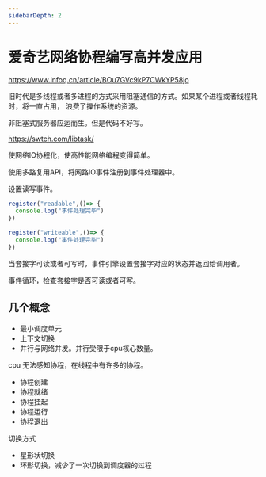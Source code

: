 ```yaml
---
sidebarDepth: 2
---
```

# 爱奇艺网络协程编写高并发应用

https://www.infoq.cn/article/BOu7GVc9kP7CWkYP58jo

旧时代是多线程或者多进程的方式采用阻塞通信的方式。如果某个进程或者线程耗时，将一直占用，
浪费了操作系统的资源。

非阻塞式服务器应运而生。但是代码不好写。

https://swtch.com/libtask/

使网络IO协程化，使高性能网络编程变得简单。

使用多路复用API，将网路IO事件注册到事件处理器中。

设置读写事件。

```js
register("readable",()=> {
  console.log("事件处理完毕")
})
```

```js
register("writeable",()=> {
  console.log("事件处理完毕")
})
```
当套接字可读或者可写时，事件引擎设置套接字对应的状态并返回给调用者。

事件循环，检查套接字是否可读或者可写。

## 几个概念

- 最小调度单元
- 上下文切换
- 并行与网络并发。并行受限于cpu核心数量。

cpu 无法感知协程，在线程中有许多的协程。

- 协程创建
- 协程就绪
- 协程挂起
- 协程运行
- 协程退出

切换方式

- 星形状切换
- 环形切换，减少了一次切换到调度器的过程